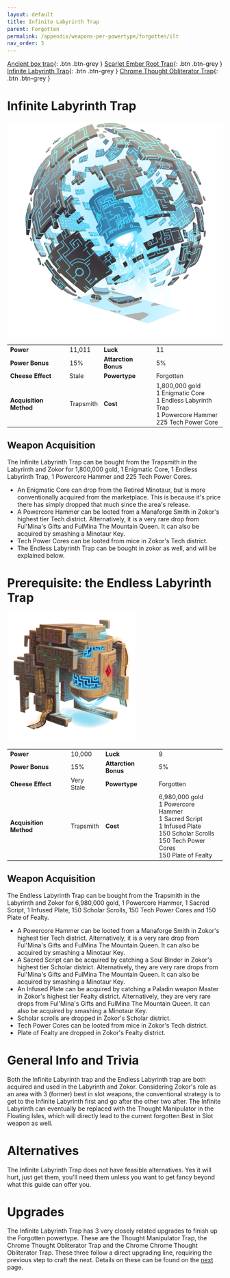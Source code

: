 ```yaml
---
layout: default
title: Infinite Labyrinth Trap
parent: Forgotten
permalink: /appendix/weapons-per-powertype/forgotten/ilt
nav_order: 3
---
```

<span class="fs-1">[Ancient box trap](/appendix/weapons-per-powertype/forgotten/abt){: .btn .btn-grey } </span><span class="fs-1">[Scarlet Ember Root Trap](/appendix/weapons-per-powertype/forgotten/sert){: .btn .btn-grey } </span> <span class="fs-1">[Infinite Labyrinth Trap](/appendix/weapons-per-powertype/forgotten/ilt){: .btn .btn-grey } </span><span class="fs-1">[ Chrome Thought Obliterator Trap](/appendix/weapons-per-powertype/forgotten/tot){: .btn .btn-grey }</span>

# Infinite Labyrinth Trap
<img src="/assets/images/ilt.png" alt="Infinite Labyrinth Trap" width="600">

|||||
|---|---|---|---|
| __Power__ 	| 11,011 	| __Luck__ 	| 11 	|
| __Power Bonus__ 	| 15% 	|__Attarction Bonus__ 	| 5% 	|
| __Cheese Effect__ 	| Stale 	| __Powertype__ 	| Forgotten 	|
| __Acquisition Method__ 	| Trapsmith 	| __Cost__ 	| 1,800,000 gold<br> 1 Enigmatic Core <br> 1 Endless Labyrinth Trap <br> 1 Powercore Hammer <br> 225 Tech Power Core|

## Weapon Acquisition
The Infinite Labyrinth Trap can be bought from the Trapsmith in the Labyrinth and Zokor for 1,800,000 gold, 1 Enigmatic Core, 1 Endless Labyrinth Trap, 1 Powercore Hammer and 225 Tech Power Cores.
- An Enigmatic Core can drop from the Retired Minotaur, but is more conventionally acquired from the marketplace. This is because it's price there has simply dropped that much since the area's release.
- A Powercore Hammer can be looted from a Manaforge Smith in Zokor's highest tier Tech district. Alternatively, it is a very rare drop from Ful'Mina's Gifts and FulMina The Mountain Queen. It can also be acquired by smashing a Minotaur Key.
- Tech Power Cores can be looted from mice in Zokor's Tech district.
- The Endless Labyrinth Trap can be bought in zokor as well, and will be explained below.

# Prerequisite: the Endless Labyrinth Trap
<img src="/assets/images/elt.png" alt="Endless Labyrinth Trap" width="300">

|||||
|---|---|---|---|
| __Power__ 	| 10,000 	| __Luck__ 	| 9	|
| __Power Bonus__ 	| 15% 	|__Attarction Bonus__ 	| 5% 	|
| __Cheese Effect__ 	| Very Stale 	| __Powertype__ 	| Forgotten 	|
| __Acquisition Method__ 	| Trapsmith 	| __Cost__ 	| 6,980,000 gold <br> 1 Powercore Hammer <br> 1 Sacred Script <br> 1 Infused Plate <br> 150 Scholar Scrolls <br> 150 Tech Power Cores <br> 150 Plate of Fealty|

## Weapon Acquisition
The Endless Labyrinth Trap can be bought from the Trapsmith in the Labyrinth and Zokor for 6,980,000 gold, 1 Powercore Hammer, 1 Sacred Script, 1 Infused Plate, 150 Scholar Scrolls, 150 Tech Power Cores and 150 Plate of Fealty.
- A Powercore Hammer can be looted from a Manaforge Smith in Zokor's highest tier Tech district. Alternatively, it is a very rare drop from Ful'Mina's Gifts and FulMina The Mountain Queen. It can also be acquired by smashing a Minotaur Key.
- A Sacred Script can be acquired by catching a Soul Binder in Zokor's highest tier Scholar district. Alternatively, they are very rare drops from Ful'Mina's Gifts and FulMina The Mountain Queen. It can also be acquired by smashing a Minotaur Key.
- An Infused Plate can be acquired by catching a Paladin weapon Master in Zokor's highest tier Fealty district. Alternatively, they are very rare drops from Ful'Mina's Gifts and FulMina The Mountain Queen. It can also be acquired by smashing a Minotaur Key.
- Scholar scrolls are dropped in Zokor's Scholar district.
- Tech Power Cores can be looted from mice in Zokor's Tech district.
- Plate of Fealty are dropped in Zokor's Fealty district.

# General Info and Trivia
Both the Infinite Labyrinth trap and the Endless Labyrinth trap are both acquired and used in the Labyrinth and Zokor. Considering Zokor's role as an area with 3 (former) best in slot weapons, the conventional strategy is to get to the Infinite Labyrinth first and go after the other two after. The Infinite Labyrinth can eventually be replaced with the Thought Manipulator in the Floating Isles, which will directly lead to the current forgotten Best in Slot weapon as well.

# Alternatives
The Infinite Labyrinth Trap does not have feasible alternatives. Yes it will hurt, just get them, you'll need them unless you want to get fancy beyond what this guide can offer you.

# Upgrades
The Infinite Labyrinth Trap has 3 very closely related upgrades to finish up the Forgotten powertype. These are the Thought Manipulator Trap, the  Chrome Thought Obliterator Trap and the Chrome  Chrome Thought Obliterator Trap. These three follow a direct upgrading line, requiring the previous step to craft the next. Details on these can be found on the [next](/appendix/weapons-per-powertype/forgotten/tot) page.